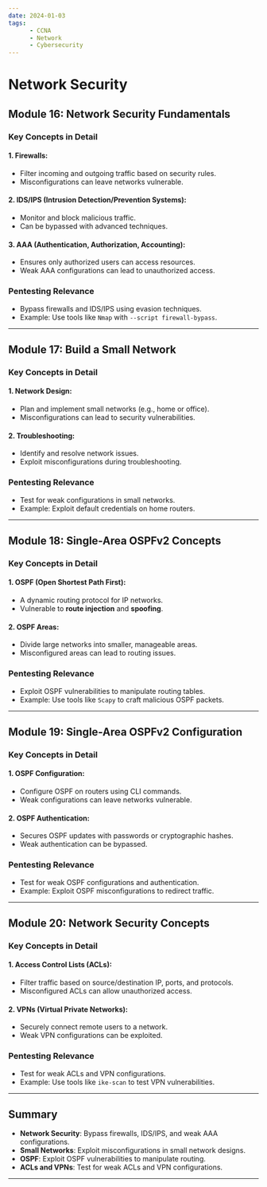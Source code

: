 ```yaml
---
date: 2024-01-03
tags: 
      - CCNA
      - Network
      - Cybersecurity
---
```

# Network Security  
## Module 16: Network Security Fundamentals
### Key Concepts in Detail
#### 1. **Firewalls**:
   - Filter incoming and outgoing traffic based on security rules.
   - Misconfigurations can leave networks vulnerable.

#### 2. **IDS/IPS (Intrusion Detection/Prevention Systems)**:
   - Monitor and block malicious traffic.
   - Can be bypassed with advanced techniques.

#### 3. **AAA (Authentication, Authorization, Accounting)**:
   - Ensures only authorized users can access resources.
   - Weak AAA configurations can lead to unauthorized access.

### Pentesting Relevance
- Bypass firewalls and IDS/IPS using evasion techniques.
- Example: Use tools like `Nmap` with `--script firewall-bypass`.

---

## Module 17: Build a Small Network

### Key Concepts in Detail
#### 1. **Network Design**:
   - Plan and implement small networks (e.g., home or office).
   - Misconfigurations can lead to security vulnerabilities.

#### 2. **Troubleshooting**:
   - Identify and resolve network issues.
   - Exploit misconfigurations during troubleshooting.

### Pentesting Relevance
- Test for weak configurations in small networks.
- Example: Exploit default credentials on home routers.

---

## Module 18: Single-Area OSPFv2 Concepts

### Key Concepts in Detail
#### 1. **OSPF (Open Shortest Path First)**:
   - A dynamic routing protocol for IP networks.
   - Vulnerable to **route injection** and **spoofing**.

#### 2. **OSPF Areas**:
   - Divide large networks into smaller, manageable areas.
   - Misconfigured areas can lead to routing issues.

### Pentesting Relevance
- Exploit OSPF vulnerabilities to manipulate routing tables.
- Example: Use tools like `Scapy` to craft malicious OSPF packets.

---

## Module 19: Single-Area OSPFv2 Configuration

### Key Concepts in Detail
#### 1. **OSPF Configuration**:
   - Configure OSPF on routers using CLI commands.
   - Weak configurations can leave networks vulnerable.

#### 2. **OSPF Authentication**:
   - Secures OSPF updates with passwords or cryptographic hashes.
   - Weak authentication can be bypassed.

### Pentesting Relevance
- Test for weak OSPF configurations and authentication.
- Example: Exploit OSPF misconfigurations to redirect traffic.

---

## Module 20: Network Security Concepts

### Key Concepts in Detail
#### 1. **Access Control Lists (ACLs)**:
   - Filter traffic based on source/destination IP, ports, and protocols.
   - Misconfigured ACLs can allow unauthorized access.

#### 2. **VPNs (Virtual Private Networks)**:
   - Securely connect remote users to a network.
   - Weak VPN configurations can be exploited.

### Pentesting Relevance
- Test for weak ACLs and VPN configurations.
- Example: Use tools like `ike-scan` to test VPN vulnerabilities.

---

## Summary
- **Network Security**: Bypass firewalls, IDS/IPS, and weak AAA configurations.
- **Small Networks**: Exploit misconfigurations in small network designs.
- **OSPF**: Exploit OSPF vulnerabilities to manipulate routing.
- **ACLs and VPNs**: Test for weak ACLs and VPN configurations.

---